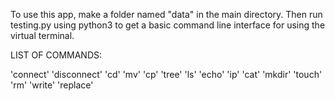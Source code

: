 To use this app, make a folder named "data" in the main directory.
Then run testing.py using python3 to get a basic command line interface for using the virtual terminal.

LIST OF COMMANDS:

'connect'
'disconnect'
'cd'
'mv'
'cp'
'tree'
'ls'
'echo'
'ip'
'cat'
'mkdir'
'touch'
'rm'
'write'
'replace'

